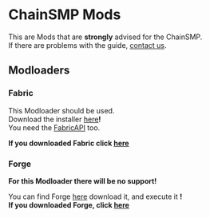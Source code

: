# ChainSMP Mods
This are Mods that are **strongly** advised for the ChainSMP.  <br/>If there are problems with the guide, [contact us](https://discord.gg/7V6Dpt5cDq).
## Modloaders
### Fabric
This Modloader should be used.<br/>
Download the installer [here](https://fabricmc.net/use/installer/)**!**<br/>
You need the [FabricAPI](https://www.curseforge.com/minecraft/mc-mods/fabric-api/download/3759491/file) too.

**If you downloaded Fabric click [here](https://github.com/D1p4k/ChainSMPGuide/blob/main/EN/Fabric/ChainSMPMods.md)**


### Forge
**For this Modloader there will be no support!**

You can find Forge [here](https://maven.minecraftforge.net/net/minecraftforge/forge/1.18.2-40.1.0/forge-1.18.2-40.1.0-installer.jar) download it, and execute it **!**<br/>
**If you downloaded Forge, click [here](https://github.com/D1p4k/ChainSMPGuide/blob/main/EN/Forge/ChainSMPMods.md)**
